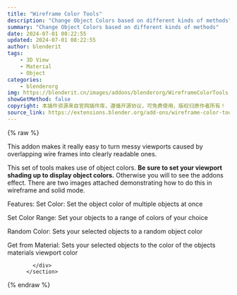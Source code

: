 ```yaml
---
title: "Wireframe Color Tools"
description: "Change Object Colors based on different kinds of methods"
summary: "Change Object Colors based on different kinds of methods"
date: 2024-07-01 08:22:55
updated: 2024-07-01 08:22:55
author: blenderit
tags: 
    - 3D View
    - Material
    - Object
categories:
    - blenderorg
img: https://blenderit.cn/images/addons/blenderorg/WireframeColorTools.png
showGetMethod: false
copyright: 本插件资源来自官网插件库，遵循开源协议，可免费使用，版权归原作者所有！
source_link: https://extensions.blender.org/add-ons/wireframe-color-tools/
---
```


{% raw %}
<section id="about" class="mt-3">
            <div class="box style-rich-text">
              <p>This addon makes it really easy to turn messy viewports caused by overlapping wire frames into clearly readable ones.</p>
<p>This set of tools makes use of object colors.
<strong>Be sure to set your viewport shading up to display object colors.</strong> Otherwise you will to see the addons effect.
There are two images attached demonstrating how to do this in wireframe and solid mode.</p>
<p>Features:
Set Color: Set the object color of multiple objects at once</p>
<p>Set Color Range: Set your objects to a range of colors of your choice</p>
<p>Random Color: Sets your selected objects to a random object color</p>
<p>Get from Material: Sets your selected objects to the color of the objects materials viewport color</p>

            </div>
          </section>
<div style="display: none">blenderorg</div>
{% endraw %}
